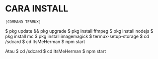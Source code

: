 

# CARA INSTALL
    [COMMAND TERMUX]
$ pkg update && pkg upgrade
$ pkg install ffmpeg
$ pkg install nodejs
$ pkg install mc
$ pkg install imagemagick
$ termux-setup-storage
$ cd /sdcard
$ cd ItsMeHerman
$ npm start

Atau
$ cd /sdcard
$ cd ItsMeHerman
$ npm start
